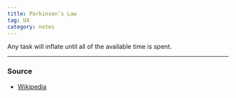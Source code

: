 ```yaml
---
title: Parkinson’s Law
tag: UX
category: notes
---
```


Any task will inflate until all of the available time is spent.

--- 
### Source
- [Wikipedia](https://en.wikipedia.org/wiki/Parkinson%27s_law)
